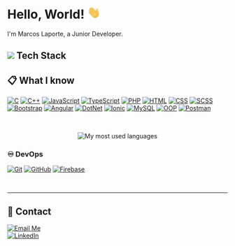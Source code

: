# Hello, World! <img src="https://raw.githubusercontent.com/ABSphreak/ABSphreak/master/gifs/Hi.gif" width="30px">

I'm Marcos Laporte, a Junior Developer.

<!-- ![Profile Picture]((https://api.github.com/users/MarcosLaporte).value.avatar_url) -->

## <img  src="https://media2.giphy.com/media/QssGEmpkyEOhBCb7e1/giphy.gif?cid=ecf05e47a0n3gi1bfqntqmob8g9aid1oyj2wr3ds3mg700bl&rid=giphy.gif" width ="25"><b>  Tech Stack</b><br>

## 📋 What I know

<p align="left"> 
  <a href="https://www.cprogramming.com/" target="_blank"> 
    <img alt="C" src="https://img.shields.io/badge/C-A8B9CC.svg?style=for-the-badge&logo=c&logoColor=white"></a> 
  <a href="https://www.w3schools.com/cpp/" target="_blank"> 
    <img alt="C++" src="https://img.shields.io/badge/C++-%2300599C.svg?style=for-the-badge&logo=c%2B%2B&logoColor=white"></a> 
  <a href="https://developer.mozilla.org/en-US/docs/Web/JavaScript" target="_blank"> 
    <img alt="JavaScript" src="https://img.shields.io/badge/JavaScript-%23F7DF1E.svg?style=for-the-badge&logo=javascript&logoColor=black"></a>
  <a href="https://developer.mozilla.org/en-US/docs/Web/JavaScript" target="_blank"> 
    <img alt="TypeScript" src="https://img.shields.io/badge/TypeScript-3178C6.svg?style=for-the-badge&logo=typescript&logoColor=white"></a>
  <a href="https://www.php.net/" target="_blank">
    <img alt="PHP" src="https://img.shields.io/badge/PHP-%2314354C.svg?style=for-the-badge&logo=php&logoColor=white"></a>
  <a href="https://www.w3.org/html/" target="_blank"> 
   <img alt="HTML" src="https://img.shields.io/badge/HTML5-%23E34F26.svg?style=for-the-badge&logo=html5&logoColor=white"></a>  
  <a href="https://www.w3schools.com/css/" target="_blank">
    <img alt="CSS" src="https://img.shields.io/badge/CSS3-%231572B6.svg?style=for-the-badge&logo=css3&logoColor=white"></a> 
  <a href="https://www.w3schools.com/sass/" target="_blank">
    <img alt="SCSS" src="https://img.shields.io/badge/SCSS-CC6699.svg?style=for-the-badge&logo=sass&logoColor=white"></a> 
  
  <br>
  <a href="https://getbootstrap.com" target="_blank"> 
    <img alt="Bootstrap" src="https://img.shields.io/badge/Bootstrap-%23563D7C.svg?style=for-the-badge&logo=bootstrap&logoColor=white"/></a>
  <a href="https://angular.dev/" target="_blank"> 
    <img alt="Angular" src="https://img.shields.io/badge/Angular-0F0F11.svg?style=for-the-badge&logo=angular&logoColor=white"/></a>
  <a href="https://dotnet.microsoft.com/" target="_blank"> 
    <img alt="DotNet" src="https://img.shields.io/badge/dotnet-ECD53F.svg?style=for-the-badge&logo=dotnet&logoColor=black"/></a>
  <a href="https://ionicframework.com/" target="_blank"> 
    <img alt="Ionic" src="https://img.shields.io/badge/ionic-3880FF.svg?style=for-the-badge&logo=ionic&logoColor=white"/></a>
  <a href="https://www.mysql.com/" target="_blank"> 
    <img alt="MySQL" src="https://img.shields.io/badge/mysql-4479A1.svg?style=for-the-badge&logo=mysql&logoColor=white"/></a>
  <a href="https://developer.mozilla.org/en-US/docs/Learn/JavaScript/Objects/Object-oriented_programming" target="_blank"> 
    <img alt="OOP" src="https://img.shields.io/badge/OOP-7D4698.svg?style=for-the-badge&logo=pcgamingwiki&logoColor=white"/></a>
  <a href="https://www.postman.com/" target="_blank"> 
    <img alt="Postman" src="https://img.shields.io/badge/Postman-FF6C37.svg?style=for-the-badge&logo=postman&logoColor=white"/></a>
</p>
<br>

<p align='center'>
  <img align="center" src="https://github-readme-stats.vercel.app/api/top-langs?username=marcoslaporte&show_icons=true&title_color=fff&icon_color=79ff97&text_color=efefef&bg_color=24292e" alt="My most used languages" />
</p>

### ♾️ DevOps

<p align="left"> 
 <a href="https://git-scm.com/" target="_blank"> 
    <img alt="Git" src="https://img.shields.io/badge/Git-%23F05033.svg?style=for-the-badge&logo=git&logoColor=white"/></a>
 <a href="https://github.com/" target="_blank"> 
    <img alt="GitHub" src="https://img.shields.io/badge/GitHub-%23121011.svg?style=for-the-badge&logo=github&logoColor=white"/></a>
 <a href="https://firebase.google.com/" target="_blank"> 
    <img alt="Firebase" src="https://img.shields.io/badge/Firebase-DD2C00.svg?style=for-the-badge&logo=firebase&logoColor=white"/></a>
</p>
<br>


---
## 📧 Contact

[![Email Me](https://img.shields.io/badge/Email_Me-red?style=social&logo=maildotru)](mailto:laportedev@gmail.com)<br>
[![LinkedIn](https://img.shields.io/badge/LinkedIn-blue?style=social&logo=linkedin)](https://www.linkedin.com/in/marcoslaporte/)


